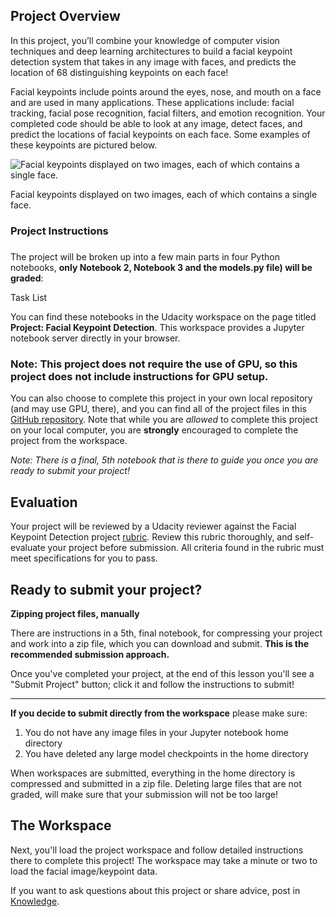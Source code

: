 ## Project Overview

In this project, you’ll combine your knowledge of computer vision 
techniques and deep learning architectures to build a facial keypoint 
detection system that takes in any image with faces, and predicts the 
location of 68 distinguishing keypoints on each face!

Facial keypoints include points around the eyes, nose, and mouth on a
 face and are used in many applications. These applications include: 
facial tracking, facial pose recognition, facial filters, and emotion 
recognition. Your completed code should be able to look at any image, 
detect faces, and predict the locations of facial keypoints on each 
face. Some examples of these keypoints are pictured below.

![Facial keypoints displayed on two images, each of which contains a single face.](https://video.udacity-data.com/topher/2018/April/5acd7ff3_screen-shot-2018-04-10-at-8.24.14-pm/screen-shot-2018-04-10-at-8.24.14-pm.png)

Facial keypoints displayed on two images, each of which contains a single face.

### Project Instructions

##### 

The project will be broken up into a few main parts in four Python notebooks, **only Notebook 2, Notebook 3 and the models.py file) will be graded**:

Task List

You can find these notebooks in the Udacity workspace on the page titled **Project: Facial Keypoint Detection**. This workspace provides a Jupyter notebook server directly in your browser.

### Note: This project does not require the use of GPU, so this project does not include instructions for GPU setup.

You can also choose to complete this project in your own local 
repository (and may use GPU, there), and you can find all of the project
 files in this [GitHub repository](https://github.com/udacity/P1_Facial_Keypoints). Note that while you are *allowed* to complete this project on your local computer, you are **strongly** encouraged to complete the project from the workspace.

*Note: There is a final, 5th notebook that is there to guide you once you are ready to submit your project!*

## Evaluation

Your project will be reviewed by a Udacity reviewer against the Facial Keypoint Detection project [rubric](https://review.udacity.com/#!/rubrics/1426/view).
 Review this rubric thoroughly, and self-evaluate your project before 
submission. All criteria found in the rubric must meet specifications 
for you to pass.

## Ready to submit your project?

**Zipping project files, manually**

There are instructions in a 5th, final notebook, for compressing your
 project and work into a zip file, which you can download and submit. **This is the recommended submission approach.**

Once you've completed your project, at the end of this lesson you'll 
see a "Submit Project" button; click it and follow the instructions to 
submit!

---

**If you decide to submit directly from the workspace** please make sure:

1. You do not have any image files in your Jupyter notebook home directory
2. You have deleted any large model checkpoints in the home directory

When workspaces are submitted, everything in the home directory is 
compressed and submitted in a zip file. Deleting large files that are 
not graded, will make sure that your submission will not be too large!

## The Workspace

Next, you'll load the project workspace and follow detailed 
instructions there to complete this project! The workspace may take a 
minute or two to load the facial image/keypoint data.

If you want to ask questions about this project or share advice, post in [Knowledge](https://knowledge.udacity.com/).
